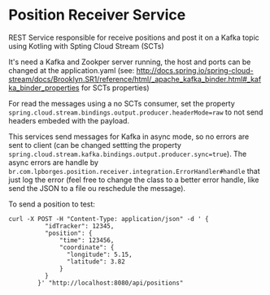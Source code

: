 # Position Receiver Service

REST Service responsible for receive positions and post it on a Kafka topic using Kotling with Spting Cloud Stream (SCTs)

It's need a Kafka and Zookper server running, the host and ports can be changed at the application.yaml (see: http://docs.spring.io/spring-cloud-stream/docs/Brooklyn.SR1/reference/html/_apache_kafka_binder.html#_kafka_binder_properties for SCTs properties)

For read the messages using a no SCTs consumer, set the property ```spring.cloud.stream.bindings.output.producer.headerMode=raw``` to not send headers embeded with the payload.

This services send messages for Kafka in async mode, so no errors are sent to client (can be changed settting the property ```spring.cloud.stream.kafka.bindings.output.producer.sync=true```). The async errors are handle by ```br.com.lpborges.position.receiver.integration.ErrorHandler#handle``` that just log the error (feel free to change the class to a better error handle, like send the JSON to a file ou reschedule the message).

To send a position to test:
```
curl -X POST -H "Content-Type: application/json" -d ' {
          "idTracker": 12345,
          "position": {
              "time": 123456,
              "coordinate": {
                "longitude": 5.15,
                "latitude": 3.82
              }
          }
        }' "http://localhost:8080/api/positions"
```
